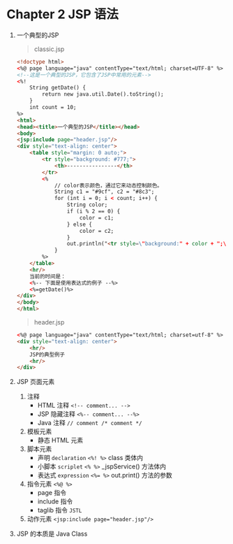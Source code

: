 # Chapter 2 JSP 语法

1. 一个典型的JSP
 
    > classic.jsp

    ```html
    <!doctype html>
    <%@ page language="java" contentType="text/html; charset=UTF-8" %>
    <!--这是一个典型的JSP，它包含了JSP中常用的元素-->
    <%!
        String getDate() {
            return new java.util.Date().toString();
        }
        int count = 10;
    %>
    <html>
    <head><title>一个典型的JSP</title></head>
    <body>
    <jsp:include page="header.jsp"/>
    <div style="text-align: center">
        <table style="margin: 0 auto;">
            <tr style="background: #777;">
                <th>----------------</th>
            </tr>
            <%
                // color表示颜色，通过它来动态控制颜色。
                String c1 = "#9cf", c2 = "#8c3";
                for (int i = 0; i < count; i++) {
                    String color;
                    if (i % 2 == 0) {
                        color = c1;
                    } else {
                        color = c2;
                    }
                    out.println("<tr style=\"background:" + color + ";\"><td>----------------</td></tr>");
                }
            %>
        </table>
        <hr/>
        当前的时间是：
        <%-- 下面是使用表达式的例子 --%>
        <%=getDate()%>
    </div>
    </body>
    </html>
    ```
    
    > header.jsp
    
    ```html
    <%@ page language="java" contentType="text/html; charset=utf-8" %>
    <div style="text-align: center">
        <hr/>
        JSP的典型例子
        <hr/>
    </div>
    ```

2. JSP 页面元素
    1. 注释
        - HTML 注释 `<!-- comment... -->`
        - JSP 隐藏注释 `<%-- comment... --%>`
        - Java 注释 `// comment /* comment */`
    2. 模板元素
        - 静态 HTML 元素
    3. 脚本元素
        - 声明 `declaration` `<%! %>` class 类体内
        - 小脚本 `scriplet` `<% %>` _jspService() 方法体内
        - 表达式 `expression` `<%= %>` out.print() 方法的参数
    4. 指令元素 `<%@ %>`
        - page 指令
        - include 指令
        - taglib 指令 `JSTL`
    5. 动作元素 `<jsp:include page="header.jsp"/>`
    
3. JSP 的本质是 Java Class